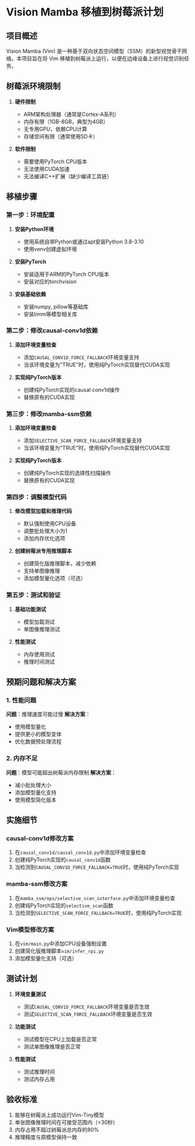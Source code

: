 # Vision Mamba 移植到树莓派计划

## 项目概述

Vision Mamba (Vim) 是一种基于双向状态空间模型（SSM）的新型视觉骨干网络。本项目旨在将 Vim 移植到树莓派上运行，以便在边缘设备上进行视觉识别任务。

## 树莓派环境限制

1. **硬件限制**
   - ARM架构处理器（通常是Cortex-A系列）
   - 内存有限（1GB-8GB，典型为4GB）
   - 无专用GPU，依赖CPU计算
   - 存储空间有限（通常使用SD卡）

2. **软件限制**
   - 需要使用PyTorch CPU版本
   - 无法使用CUDA加速
   - 无法编译C++扩展（缺少编译工具链）

## 移植步骤

### 第一步：环境配置

1. **安装Python环境**
   - 使用系统自带Python或通过apt安装Python 3.8-3.10
   - 使用venv创建虚拟环境

2. **安装PyTorch**
   - 安装适用于ARM的PyTorch CPU版本
   - 安装对应的torchvision

3. **安装基础依赖**
   - 安装numpy, pillow等基础库
   - 安装timm等模型相关库

### 第二步：修改causal-conv1d依赖

1. **添加环境变量检查**
   - 添加`CAUSAL_CONV1D_FORCE_FALLBACK`环境变量支持
   - 当该环境变量为"TRUE"时，使用纯PyTorch实现替代CUDA实现

2. **实现纯PyTorch版本**
   - 创建纯PyTorch实现的causal conv1d操作
   - 替换原有的CUDA实现

### 第三步：修改mamba-ssm依赖

1. **添加环境变量检查**
   - 添加`SELECTIVE_SCAN_FORCE_FALLBACK`环境变量支持
   - 当该环境变量为"TRUE"时，使用纯PyTorch实现替代CUDA实现

2. **实现纯PyTorch版本**
   - 创建纯PyTorch实现的选择性扫描操作
   - 替换原有的CUDA实现

### 第四步：调整模型代码

1. **修改模型加载和推理代码**
   - 默认强制使用CPU设备
   - 调整批处理大小为1
   - 添加内存优化选项

2. **创建树莓派专用推理脚本**
   - 创建简化版推理脚本，减少依赖
   - 支持单图像推理
   - 添加模型量化选项（可选）

### 第五步：测试和验证

1. **基础功能测试**
   - 模型加载测试
   - 单图像推理测试

2. **性能测试**
   - 内存使用测试
   - 推理时间测试

## 预期问题和解决方案

### 1. 性能问题
**问题**：推理速度可能过慢
**解决方案**：
- 使用模型量化
- 提供更小的模型变体
- 优化数据预处理流程

### 2. 内存不足
**问题**：模型可能超出树莓派内存限制
**解决方案**：
- 减小批处理大小
- 添加模型量化支持
- 使用模型简化版本

## 实施细节

### causal-conv1d修改方案

1. 在`causal_conv1d/causal_conv1d.py`中添加环境变量检查
2. 创建纯PyTorch实现的`causal_conv1d`函数
3. 当检测到`CAUSAL_CONV1D_FORCE_FALLBACK=TRUE`时，使用纯PyTorch实现

### mamba-ssm修改方案

1. 在`mamba_ssm/ops/selective_scan_interface.py`中添加环境变量检查
2. 创建纯PyTorch实现的`selective_scan`函数
3. 当检测到`SELECTIVE_SCAN_FORCE_FALLBACK=TRUE`时，使用纯PyTorch实现

### Vim模型修改方案

1. 在`vim/main.py`中添加CPU设备强制设置
2. 创建简化版推理脚本`vim/infer_rpi.py`
3. 添加模型量化支持（可选）

## 测试计划

1. **环境变量测试**
   - 测试`CAUSAL_CONV1D_FORCE_FALLBACK`环境变量是否生效
   - 测试`SELECTIVE_SCAN_FORCE_FALLBACK`环境变量是否生效

2. **功能测试**
   - 测试模型在CPU上加载是否正常
   - 测试单图像推理是否正常

3. **性能测试**
   - 测试推理时间
   - 测试内存占用

## 验收标准

1. 能够在树莓派上成功运行Vim-Tiny模型
2. 单张图像推理时间在可接受范围内（<30秒）
3. 内存占用不超过树莓派总内存的80%
4. 推理精度与原模型保持一致